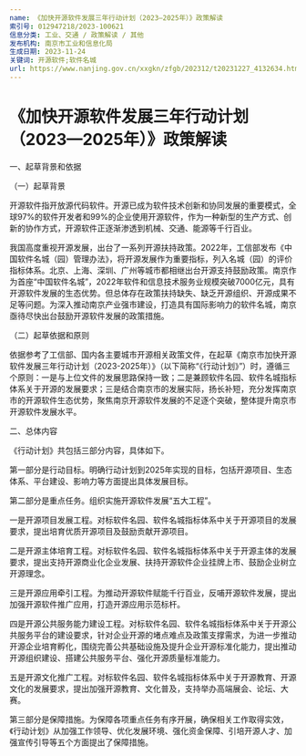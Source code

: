 ```yaml
---
name: 《加快开源软件发展三年行动计划（2023—2025年）》政策解读
索引号: 012947218/2023-100621
信息分类: 工业、交通 / 政策解读 / 其他
发布机构: 南京市工业和信息化局
生成日期: 2023-11-24
关键词: 开源软件;软件名城
url: https://www.nanjing.gov.cn/xxgkn/zfgb/202312/t20231227_4132634.html#:~:text=%E4%BE%9D%E6%8D%AE%E5%8F%82%E8%80%83%E4%BA%86%E5%B7%A5%E4%BF%A1%E9%83%A8,%E6%BA%90%E8%BD%AF%E4%BB%B6%E5%8F%91%E5%B1%95%E6%B0%B4%E5%B9%B3%E3%80%82
---
```


# 《加快开源软件发展三年行动计划（2023—2025年）》政策解读

一、起草背景和依据

（一）起草背景

开源软件指开放源代码软件。开源已成为软件技术创新和协同发展的重要模式，全球97%的软件开发者和99%的企业使用开源软件，作为一种新型的生产方式、创新的协作方式，开源软件正逐渐渗透到机械、交通、能源等千行百业。

我国高度重视开源发展，出台了一系列开源扶持政策。2022年，工信部发布《中国软件名城（园）管理办法》，将开源发展作为重要指标，列入名城（园）的评价指标体系。北京、上海、深圳、广州等城市都相继出台开源支持鼓励政策。南京作为首座“中国软件名城”，2022年软件和信息技术服务业规模突破7000亿元，具有开源软件发展的生态优势。但总体存在政策扶持缺失、缺乏开源组织、开源成果不足等问题。为深入推动南京产业强市建设，打造具有国际影响力的软件名城，南京亟待尽快出台鼓励开源软件发展的政策措施。

（二）起草依据和原则

依据参考了工信部、国内各主要城市开源相关政策文件，在起草《南京市加快开源软件发展三年行动计划（2023-2025年）》（以下简称“《行动计划》”）时，遵循三个原则：一是与上位文件的发展思路保持一致；二是兼顾软件名园、软件名城指标体系关于开源的发展要求；三是结合南京市的发展实际，扬长补短，充分发挥南京市的开源软件生态优势，聚焦南京开源软件发展的不足逐个突破，整体提升南京市开源软件发展水平。

二、总体内容

《行动计划》共包括三部分内容，具体如下。

第一部分是行动目标。明确行动计划到2025年实现的目标，包括开源项目、生态体系、平台建设、影响力等方面提出具体发展目标。

第二部分是重点任务。组织实施开源软件发展“五大工程”。

一是开源项目发展工程。对标软件名园、软件名城指标体系中关于开源项目的发展要求，提出培育优质开源项目及鼓励贡献开源项目。

二是开源主体培育工程。对标软件名园、软件名城指标体系中关于开源主体的发展要求，提出支持开源商业化企业发展、扶持开源软件企业挂牌上市、鼓励企业树立开源理念。

三是开源应用牵引工程。为推动开源软件赋能千行百业，反哺开源软件发展，提出加强开源软件推广应用，打造开源应用示范标杆。

四是开源公共服务能力建设工程。对标软件名园、软件名城指标体系中关于开源公共服务平台的建设要求，针对企业开源的堵点难点及政策支撑需求，为进一步推动开源企业培育孵化，围绕完善公共基础设施及提升企业开源标准化能力，提出推动开源组织建设、搭建公共服务平台、强化开源质量标准能力。

五是开源文化推广工程。对标软件名园、软件名城指标体系中关于开源教育、开源文化的发展要求，提出加强开源教育、文化普及，支持举办高端展会、论坛、大赛。

第三部分是保障措施。为保障各项重点任务有序开展，确保相关工作取得实效，《行动计划》从加强工作领导、优化发展环境、强化资金保障、引培开源人才、加强宣传引导等五个方面提出了保障措施。
